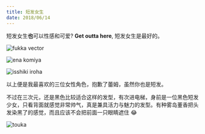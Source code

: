 ```yaml
---
title: 短发女生
date: 2018/06/14
---
```


短发女生**也**可以性感和可爱? **Get outta here**, 短发女生是最好的。

<!-- https://pre00.deviantart.net/8995/th/pre/f/2016/332/0/1/fuuka_akitsuki___fuuka_by_mlail-dapuhq1.png -->
![fukka vector](https://i.loli.net/2018/06/14/5b222e81ba561.png)

![ena komiya](https://i.loli.net/2017/12/03/5a23dd8a0870c.jpg)

![isshiki iroha](https://i.loli.net/2018/06/14/5b222fd0ec541.png)

以上便是我最喜欢的三位女性角色，抱歉了蕾姆，虽然你也是短发。

不过在三次元，还是黑色比较适合这样的发型，有次进电梯，身前是一位黑色短发少女，只看背面就感觉非常帅气，真是兼具活力与魅力的发型。有种雾岛董香把头发染黑了的感觉，而且应该不会把前面一只眼睛遮住 😂

<!-- https://pa1.narvii.com/6355/75b3be4201ab77835f2533011b813db4f2e72db8_hq.gif -->
![touka](https://i.loli.net/2018/06/14/5b2236117b9c5.gif)